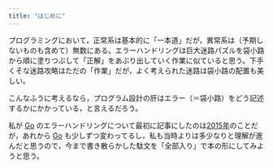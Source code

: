 ```yaml
---
title: "はじめに"
---
```


プログラミングにおいて，正常系は基本的に「一本道」だが，異常系は（予期しないものも含めて）無数にある。エラーハンドリングは巨大迷路パズルを袋小路から順に塗りつぶして「正解」をあぶり出していく作業に似ていると思う。下手くそな迷路攻略はただの「作業」だが，よく考えられた迷路は袋小路の配置も美しい。

こんなふうに考えるなら，プログラム設計の肝はエラー（＝袋小路）をどう記述するかにかかっている，と言えるだろう。

私が [Go] のエラーハンドリングについて最初に記事にしたのは[2015年](https://text.baldanders.info/golang/error-handling/ "エラー・ハンドリングについて（追記あり）")のことだが，あれから [Go] も少しずつ変わってるし，私も当時よりは多少なりと理解が進んだと思うので，今まで書き散らかした駄文を「全部入り」で本の形にしてみようと思う。

[Go]: https://golang.org/ "The Go Programming Language"
<!-- eof -->

